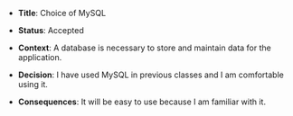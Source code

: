 * **Title**: Choice of MySQL

* **Status**: Accepted

* **Context**: A database is necessary to store and maintain data for the application.

* **Decision**: I have used MySQL in previous classes and I am comfortable using it.

* **Consequences**: It will be easy to use because I am familiar with it.
